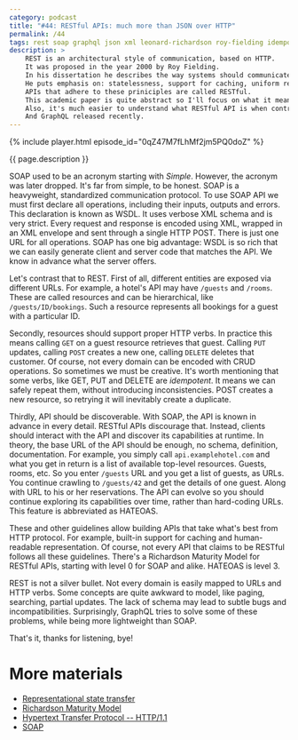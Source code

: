 ```yaml
---
category: podcast
title: "#44: RESTful APIs: much more than JSON over HTTP"
permalink: /44
tags: rest soap graphql json xml leonard-richardson roy-fielding idempotency wsdl hateoas
description: >
    REST is an architectural style of communication, based on HTTP.
    It was proposed in the year 2000 by Roy Fielding.
    In his dissertation he describes the way systems should communicate, embracing fundamental features of HTTP.
    He puts emphasis on: statelessness, support for caching, uniform representation and self-discoverability.
    APIs that adhere to these priniciples are called RESTful.
    This academic paper is quite abstract so I'll focus on what it means in the enterprise.
    Also, it's much easier to understand what RESTful API is when contrasted to SOAP.
    And GraphQL released recently.
---
```


{% include player.html episode_id="0qZ47M7fLhMf2jm5PQ0doZ" %}

{{ page.description }}

SOAP used to be an acronym starting with _Simple_.
However, the acronym was later dropped.
It's far from simple, to be honest.
SOAP is a heavyweight, standardized communication protocol.
To use SOAP API we must first declare all operations, including their inputs, outputs and errors.
This declaration is known as WSDL.
It uses verbose XML schema and is very strict.
Every request and response is encoded using XML, wrapped in an XML envelope and sent through a single HTTP POST.
There is just one URL for all operations.
SOAP has one big advantage: WSDL is so rich that we can easily generate client and server code that matches the API.
We know in advance what the server offers.

Let's contrast that to REST.
First of all, different entities are exposed via different URLs.
For example, a hotel's API may have `/guests` and `/rooms`.
These are called resources and can be hierarchical, like `/guests/ID/bookings`.
Such a resource represents all bookings for a guest with a particular ID.

Secondly, resources should support proper HTTP verbs.
In practice this means calling `GET` on a guest resource retrieves that guest.
Calling `PUT` updates, calling `POST` creates a new one, calling `DELETE` deletes that customer.
Of course, not every domain can be encoded with CRUD operations.
So sometimes we must be creative.
It's worth mentioning that some verbs, like GET, PUT and DELETE are _idempotent_.
It means we can safely repeat them, without introducing inconsistencies.
POST creates a new resource, so retrying it will inevitably create a duplicate.

Thirdly, API should be discoverable.
With SOAP, the API is known in advance in every detail.
RESTful APIs discourage that.
Instead, clients should interact with the API and discover its capabilities at runtime.
In theory, the base URL of the API should be enough, no schema, definition, documentation.
For example, you simply call `api.examplehotel.com` and what you get in return is a list of available top-level resources.
Guests, rooms, etc.
So you enter `/guests` URL and you get a list of guests, as URLs.
You continue crawling to `/guests/42` and get the details of one guest.
Along with URL to his or her reservations.
The API can evolve so you should continue exploring its capabilities over time, rather than hard-coding URLs.
This feature is abbreviated as HATEOAS.

These and other guidelines allow building APIs that take what's best from HTTP protocol.
For example, built-in support for caching and human-readable representation.
Of course, not every API that claims to be RESTful follows all these guidelines.
There's a Richardson Maturity Model for RESTful APIs, starting with level 0 for SOAP and alike.
HATEOAS is level 3.

REST is not a silver bullet.
Not every domain is easily mapped to URLs and HTTP verbs.
Some concepts are quite awkward to model, like paging, searching, partial updates.
The lack of schema may lead to subtle bugs and incompatibilities.
Surprisingly, GraphQL tries to solve some of these problems, while being more lightweight than SOAP.

That's it, thanks for listening, bye!


# More materials

* [Representational state transfer](https://en.wikipedia.org/wiki/Representational_state_transfer)
* [Richardson Maturity Model](https://en.wikipedia.org/wiki/Richardson_Maturity_Model)
* [Hypertext Transfer Protocol -- HTTP/1.1](https://www.w3.org/Protocols/rfc2616/rfc2616.html)
* [SOAP](https://en.wikipedia.org/wiki/SOAP)

